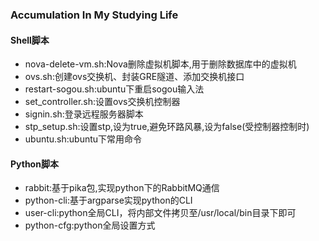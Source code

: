 ### Accumulation In My Studying Life

#### Shell脚本

- nova-delete-vm.sh:Nova删除虚拟机脚本,用于删除数据库中的虚拟机
- ovs.sh:创建ovs交换机、封装GRE隧道、添加交换机接口
- restart-sogou.sh:ubuntu下重启sogou输入法
- set_controller.sh:设置ovs交换机控制器
- signin.sh:登录远程服务器脚本
- stp_setup.sh:设置stp,设为true,避免环路风暴,设为false(受控制器控制时)
- ubuntu.sh:ubuntu下常用命令

#### Python脚本

- rabbit:基于pika包,实现python下的RabbitMQ通信
- python-cli:基于argparse实现python的CLI
- user-cli:python全局CLI，将内部文件拷贝至/usr/local/bin目录下即可
- python-cfg:python全局设置方式
